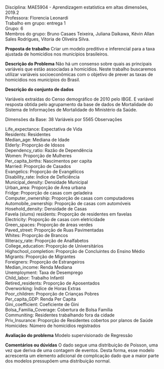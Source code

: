 Disciplina: MAE5904 - Aprendizagem estatística em altas dimensões, 2019.2 <br/>
Professora: Florencia Leonardi <br/>
Trabalho em grupo: entrega 1 <br/>
Grupo: 6 <br/>
Membros do grupo: Bruno Casaes Teixeira, Juliana Daikawa, Kévin Allan Sales Rodrigues, Vitoria de Oliveira Silva. <br/>

**Proposta de trabalho**
Criar um modelo preditivo e inferencial para a taxa ajustada de homicídios nos municípios brasileiros.


**Descrição do Problema**
Não há um consenso sobre quais as principais variáveis que estão associadas a homicídios. Neste trabalho buscaremos utilizar variáveis socioeconômicas com o objetivo de prever as taxas de homicídios nos municípios do Brasil.


**Descrição do conjunto de dados**

Variáveis extraídas do Censo demográfico de 2010 pelo IBGE. E variável resposta obtida pelo agrupamento da base de dados de Mortalidade do Sistema de Informações de Mortalidade do Ministério da Saúde.

Dimensões da Base: 38 Variáveis por 5565 Observações

Life_expectance: Expectativa de Vida <br/>
Residents: Residentes <br/>
Median_age: Mediana de Idade <br/>
Elderly: Proporção de Idosos <br/>
Dependency_ratio: Razão de Dependência <br/>
Women: Proporção de Mulheres <br/>
Per_capita_births: Nascimentos per capita <br/>
Married: Proporção de Casados <br/>
Evangelics: Proporção de Evangélicos <br/>
Disability_rate: Índice de Deficiência <br/>
Municipal_density: Densidade Municipal <br/>
Urban_area: Proporção de Área urbana <br/>
Fridge: Proporção de casas com geladeira <br/>
Computer_ownership: Proporção de casas com computadores <br/>
Automobile_ownership: Proporção de casas com automóveis <br/>
Hosehold_density: Densidade de Casas <br/>
Favela (slums) residents: Proporção de residentes em favelas <br/>
Electricity: Proporção de casas com eletricidade <br/>
Green_spaces: Proporção de áreas verdes <br/>
Paved_street: Proporção de Ruas Pavimentadas <br/>
Whites: Proporção de Brancos <br/>
Illiteracy_rate: Proporção de Analfabetos <br/>
College_education: Proporção de Universitários <br/>
Highschool_completion: Proporção de Concluintes do Ensino Médio <br/>
Migrants: Proporção de Migrantes <br/>
Foreigners: Proporção de Estrangeiros <br/>
Median_income: Renda Mediana <br/>
Unemployment: Taxa de Desemprego <br/>
Child_labor: Trabalho Infantil <br/>
Retired_residents: Proporção de Aposentados <br/>
Overworking: Índice de Horas Extras <br/>
Poor_children: Proporção de Crianças Pobres <br/>
Per_capita_GDP: Renda Per Capita <br/>
Gini_coefficient: Coeficiente de Gini <br/>
Bolsa_Familia_Coverage: Cobertura de Bolsa Família <br/>
Communiting: Residentes trabalhando fora da cidade <br/>
Priv_Insurance: Proporção de Residentes cobertos por planos de Saúde <br/>
Homicides: Número de homicídios registrados <br/>


**Avaliação do problema**
Modelo supervisionado de Regressão

**Comentários ou dúvidas**
O dado segue uma distribuição de Poisson, uma vez que deriva de uma contagem de eventos. Desta forma, esse modelo acrescenta um elemento adicional de complicação dado que a maior parte dos modelos pressupõem uma distribuição normal.
